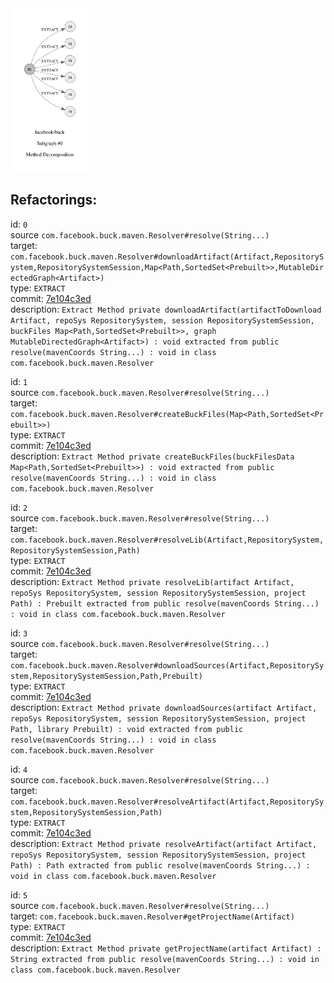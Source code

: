 <img src=subgraph_atomic_0.svg width=25%>

## Refactorings:

id: `0`\
source `com.facebook.buck.maven.Resolver#resolve(String...)`\
target: `com.facebook.buck.maven.Resolver#downloadArtifact(Artifact,RepositorySystem,RepositorySystemSession,Map<Path,SortedSet<Prebuilt>>,MutableDirectedGraph<Artifact>)`\
type: `EXTRACT`\
commit: [7e104c3ed](https://github.com/facebook/buck/commit/7e104c3ed4b80ec8e9b72356396f879d1067cc40)\
description: `Extract Method private downloadArtifact(artifactToDownload Artifact, repoSys RepositorySystem, session RepositorySystemSession, buckFiles Map<Path,SortedSet<Prebuilt>>, graph MutableDirectedGraph<Artifact>) : void extracted from public resolve(mavenCoords String...) : void in class com.facebook.buck.maven.Resolver`

id: `1`\
source `com.facebook.buck.maven.Resolver#resolve(String...)`\
target: `com.facebook.buck.maven.Resolver#createBuckFiles(Map<Path,SortedSet<Prebuilt>>)`\
type: `EXTRACT`\
commit: [7e104c3ed](https://github.com/facebook/buck/commit/7e104c3ed4b80ec8e9b72356396f879d1067cc40)\
description: `Extract Method private createBuckFiles(buckFilesData Map<Path,SortedSet<Prebuilt>>) : void extracted from public resolve(mavenCoords String...) : void in class com.facebook.buck.maven.Resolver`

id: `2`\
source `com.facebook.buck.maven.Resolver#resolve(String...)`\
target: `com.facebook.buck.maven.Resolver#resolveLib(Artifact,RepositorySystem,RepositorySystemSession,Path)`\
type: `EXTRACT`\
commit: [7e104c3ed](https://github.com/facebook/buck/commit/7e104c3ed4b80ec8e9b72356396f879d1067cc40)\
description: `Extract Method private resolveLib(artifact Artifact, repoSys RepositorySystem, session RepositorySystemSession, project Path) : Prebuilt extracted from public resolve(mavenCoords String...) : void in class com.facebook.buck.maven.Resolver`

id: `3`\
source `com.facebook.buck.maven.Resolver#resolve(String...)`\
target: `com.facebook.buck.maven.Resolver#downloadSources(Artifact,RepositorySystem,RepositorySystemSession,Path,Prebuilt)`\
type: `EXTRACT`\
commit: [7e104c3ed](https://github.com/facebook/buck/commit/7e104c3ed4b80ec8e9b72356396f879d1067cc40)\
description: `Extract Method private downloadSources(artifact Artifact, repoSys RepositorySystem, session RepositorySystemSession, project Path, library Prebuilt) : void extracted from public resolve(mavenCoords String...) : void in class com.facebook.buck.maven.Resolver`

id: `4`\
source `com.facebook.buck.maven.Resolver#resolve(String...)`\
target: `com.facebook.buck.maven.Resolver#resolveArtifact(Artifact,RepositorySystem,RepositorySystemSession,Path)`\
type: `EXTRACT`\
commit: [7e104c3ed](https://github.com/facebook/buck/commit/7e104c3ed4b80ec8e9b72356396f879d1067cc40)\
description: `Extract Method private resolveArtifact(artifact Artifact, repoSys RepositorySystem, session RepositorySystemSession, project Path) : Path extracted from public resolve(mavenCoords String...) : void in class com.facebook.buck.maven.Resolver`

id: `5`\
source `com.facebook.buck.maven.Resolver#resolve(String...)`\
target: `com.facebook.buck.maven.Resolver#getProjectName(Artifact)`\
type: `EXTRACT`\
commit: [7e104c3ed](https://github.com/facebook/buck/commit/7e104c3ed4b80ec8e9b72356396f879d1067cc40)\
description: `Extract Method private getProjectName(artifact Artifact) : String extracted from public resolve(mavenCoords String...) : void in class com.facebook.buck.maven.Resolver`

